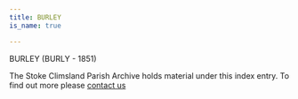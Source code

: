 ```yaml
---
title: BURLEY
is_name: true

---
```


BURLEY (BURLY - 1851)


The Stoke Climsland Parish Archive holds material under this index entry. To find out more please [contact us](/contact/)
